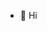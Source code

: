 - 👋 Hi


<!--- - 👀 I’m interested in ...
- 🌱 I’m currently learning ...
- 💞️ I’m looking to collaborate on ...
- 📫 How to reach me ...
luis12agosto/luis12agosto is a ✨ special ✨ repository because its `README.md` (this file) appears on your GitHub profile.
You can click the Preview link to take a look at your changes.
--->
